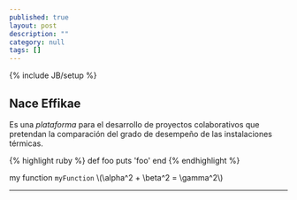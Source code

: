 ```yaml
---
published: true
layout: post
description: ""
category: null
tags: []
---
```


{% include JB/setup %}

## Nace Effikae

Es una *plataforma* para el desarrollo de proyectos colaborativos que pretendan la comparación del grado de desempeño de las instalaciones térmicas. 

{% highlight ruby %}
def foo
  puts 'foo'
end
{% endhighlight %}

my function `myFunction`
\\(\alpha^2 + \beta^2 = \gamma^2\\) 

****